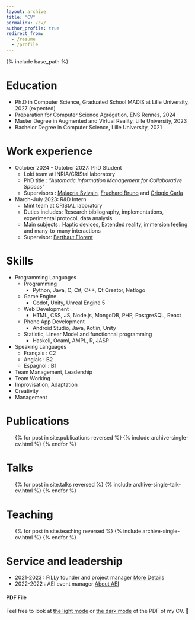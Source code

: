```yaml
---
layout: archive
title: "CV"
permalink: /cv/
author_profile: true
redirect_from:
  - /resume
  - /profile
---
```


{% include base_path %}

Education
======
* Ph.D in Computer Science, Graduated School MADIS at Lille University, 2027 (expected)
* Preparation for Computer Science Agrégation, ENS Rennes, 2024
* Master Degree in Augmented and Virtual Reality, Lille University, 2023
* Bachelor Degree in Computer Science, Lille University, 2021

Work experience
======
* October 2024 - October 2027: PhD Student
  * Loki team at INRIA/CRIStal laboratory
  * PhD title : *"Automatic Information Management for Collaborative Spaces"*
  * Supervisors : <a target="_blank" href="https://www.malacria.com/">Malacria Sylvain</a>, <a target="_blank" href="https://brunofruchard.com/">Fruchard Bruno</a> and <a target="_blank" href="https://carlagriggio.com/">Griggio Carla</a>
* March-July 2023: R&D Intern
  * Mint team at CRIStAL laboratory
  * Duties includes: Research bibliography, implementations, experimental protocol, data analysis
  * Main subjects : Haptic devices, Extended reality, immersion feeling and many-to-many interactions
  * Supervisor: <a target="_blank" href="https://pro.univ-lille.fr/florent-berthaut">Berthaut Florent</a>

  
Skills
======
* Programming Languages
  * Programming
    * Python, Java, C, C#, C++, Qt Creator, Netlogo
  * Game Engine
    * Godot, Unity, Unreal Engine 5
  * Web Development
    * HTML, CSS, JS, Node.js, MongoDB, PHP, PostgreSQL, React
  * Phone App Development
    * Android Studio, Java, Kotlin, Unity
  * Statistic, Linear Model and functionnal programming
    * Haskell, Ocaml, AMPL, R, JASP 
* Speaking Languages
  * Français : C2
  * Anglais : B2
  * Espagnol : B1
* Team Management, Leadership
* Team Working
* Improvisation, Adaptation
* Creativity
* Management


Publications
======
  <ul>{% for post in site.publications reversed %}
    {% include archive-single-cv.html %}
  {% endfor %}</ul>
  
Talks
======
  <ul>{% for post in site.talks reversed %}
    {% include archive-single-talk-cv.html  %}
  {% endfor %}</ul>
  
Teaching
======
  <ul>{% for post in site.teaching reversed %}
    {% include archive-single-cv.html %}
  {% endfor %}</ul>
  
Service and leadership
======
* 2021-2023 : FILLy founder and project manager <a target="_blank" href="https://pedagogie.ac-lille.fr/numerique-et-sciences-informatiques/wp-content/uploads/sites/45/2021/12/Explications-FIlly.pdf">More Details</a>
* 2022-2022 : AEI event manager <a target="_blank" href="https://www.instagram.com/aei_lille/">About AEI</a>

#### PDF File

Feel free to look at <a target="_blank" href="https://the-gtn.github.io/files/Resume.pdf">the light mode</a> or <a target="_blank" href="https://the-gtn.github.io/files/DarkResume.pdf">the dark mode</a> of the PDF of my CV. 👋